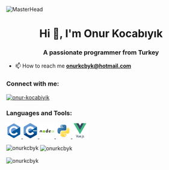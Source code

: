 ![MasterHead](https://wpart.org/wp-content/uploads/2017/07/developer-wallpaper-tag-php.jpg)


<h1 align="center">Hi 👋, I'm Onur Kocabıyık</h1>
<h3 align="center">A passionate programmer from Turkey</h3>

- 📫 How to reach me **onurkcbyk@hotmail.com**

<h3 align="left">Connect with me:</h3>
<p align="left">
<a href="https://linkedin.com/in/onur-kocabiyik" target="blank"><img align="center" src="https://raw.githubusercontent.com/rahuldkjain/github-profile-readme-generator/master/src/images/icons/Social/linked-in-alt.svg" alt="onur-kocabiyik" height="30" width="40" /></a>
</p>

<h3 align="left">Languages and Tools:</h3>
<p align="left"> <a href="https://www.cprogramming.com/" target="_blank" rel="noreferrer"> <img src="https://raw.githubusercontent.com/devicons/devicon/master/icons/c/c-original.svg" alt="c" width="40" height="40"/> </a> <a href="https://www.w3schools.com/cpp/" target="_blank" rel="noreferrer"> <img src="https://raw.githubusercontent.com/devicons/devicon/master/icons/cplusplus/cplusplus-original.svg" alt="cplusplus" width="40" height="40"/> </a> <a href="https://nodejs.org" target="_blank" rel="noreferrer"> <img src="https://raw.githubusercontent.com/devicons/devicon/master/icons/nodejs/nodejs-original-wordmark.svg" alt="nodejs" width="40" height="40"/> </a> <a href="https://www.python.org" target="_blank" rel="noreferrer"> <img src="https://raw.githubusercontent.com/devicons/devicon/master/icons/python/python-original.svg" alt="python" width="40" height="40"/> </a> <a href="https://vuejs.org/" target="_blank" rel="noreferrer"> <img src="https://raw.githubusercontent.com/devicons/devicon/master/icons/vuejs/vuejs-original-wordmark.svg" alt="vuejs" width="40" height="40"/> </a> </p>

<p><img align="left" src="https://github-readme-stats.vercel.app/api/top-langs?username=onurkcbyk&show_icons=true&locale=en&layout=compact" alt="onurkcbyk" /></p>

<p>&nbsp;<img align="center" src="https://github-readme-stats.vercel.app/api?username=onurkcbyk&show_icons=true&locale=en" alt="onurkcbyk" /></p>

<p><img align="center" src="https://github-readme-streak-stats.herokuapp.com/?user=onurkcbyk&" alt="onurkcbyk" /></p>
